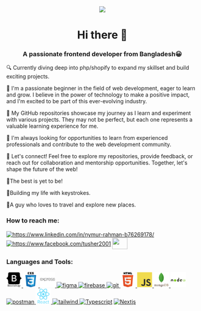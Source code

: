 <div align="center">
  <img src="https://user-images.githubusercontent.com/22107794/139580686-887df369-edb8-4bc8-b607-4fbf6d7e4866.gif">
</div>

<h1 align="center">Hi there 👋</h1>
<h3 align="center">A passionate frontend developer from Bangladesh😀</h3>
<div align='left'>
<p>🔍 Currently diving deep into php/shopify to expand my skillset and build exciting projects.</p>
<p>🌱 I'm a passionate beginner in the field of web development, eager to learn and grow. I believe in the power of technology to make a positive impact, and I'm excited to be part of this ever-evolving industry.</p>
<p>🚀 My GitHub repositories showcase my journey as I learn and experiment with various projects. They may not be perfect, but each one represents a valuable learning experience for me.</p>
<p>🎯 I'm always looking for opportunities to learn from experienced professionals and contribute to the web development community.</p>
<p>🌟 Let's connect! Feel free to explore my repositories, provide feedback, or reach out for collaboration and mentorship opportunities. Together, let's shape the future of the web!</p>
<p>💪The best is yet to be!</p>
<p>💎Building my life with keystrokes.</p>
<p>🙌A guy who loves to travel and explore new places.</p>
</div>
<!-- <div align="right">
  <img  alt="Coding" width="400" src="https://user-images.githubusercontent.com/74038190/219923809-b86dc415-a0c2-4a38-bc88-ad6cf06395a8.gif">
</div> -->


<h3 align="left">How to reach me:</h3>
<p align="left">
<a href="https://linkedin.com/in/https://www.linkedin.com/in/nymur-rahman-b76269178/" target="_blank"><img align="center" src="https://raw.githubusercontent.com/rahuldkjain/github-profile-readme-generator/master/src/images/icons/Social/linked-in-alt.svg" alt="https://www.linkedin.com/in/nymur-rahman-b76269178/" height="30" width="40" /></a>
<a href="https://fb.com/https://www.facebook.com/tusher2001" target="_blank"><img align="center" src="https://raw.githubusercontent.com/rahuldkjain/github-profile-readme-generator/master/src/images/icons/Social/facebook.svg" alt="https://www.facebook.com/tusher2001" height="30" width="40" /></a>
<a href="https://naymurs-portfolio.netlify.app/" target="_blank"><img align="center" src="https://th.bing.com/th/id/R.89781f9d1ea6d60175e44db9efbf2a9e?rik=yIUR2R9%2fnfMhfw&riu=http%3a%2f%2fcdn.onlinewebfonts.com%2fsvg%2fimg_182200.png&ehk=2Pz75MY3sXwx6RivP%2buKpX6yGmZTFa%2bXcjnvs%2bisWxk%3d&risl=&pid=ImgRaw&r=0" height="30" width="40" /></a>
</p>

<h3 align="left">Languages and Tools:</h3>
<p align="left"> <a href="https://getbootstrap.com" target="_blank" rel="noreferrer"> <img src="https://raw.githubusercontent.com/devicons/devicon/master/icons/bootstrap/bootstrap-plain-wordmark.svg" alt="bootstrap" width="40" height="40"/> </a> <a href="https://www.w3schools.com/css/" target="_blank" rel="noreferrer"> <img src="https://raw.githubusercontent.com/devicons/devicon/master/icons/css3/css3-original-wordmark.svg" alt="css3" width="40" height="40"/> </a> <a href="https://expressjs.com" target="_blank" rel="noreferrer"> <img src="https://raw.githubusercontent.com/devicons/devicon/master/icons/express/express-original-wordmark.svg" alt="express" width="40" height="40"/> </a> <a href="https://www.figma.com/" target="_blank" rel="noreferrer"> <img src="https://www.vectorlogo.zone/logos/figma/figma-icon.svg" alt="figma" width="40" height="40"/> </a> <a href="https://firebase.google.com/" target="_blank" rel="noreferrer"> <img src="https://www.vectorlogo.zone/logos/firebase/firebase-icon.svg" alt="firebase" width="40" height="40"/> </a> <a href="https://git-scm.com/" target="_blank" rel="noreferrer"> <img src="https://www.vectorlogo.zone/logos/git-scm/git-scm-icon.svg" alt="git" width="40" height="40"/> </a> <a href="https://www.w3.org/html/" target="_blank" rel="noreferrer"> <img src="https://raw.githubusercontent.com/devicons/devicon/master/icons/html5/html5-original-wordmark.svg" alt="html5" width="40" height="40"/> </a> <a href="https://developer.mozilla.org/en-US/docs/Web/JavaScript" target="_blank" rel="noreferrer"> <img src="https://raw.githubusercontent.com/devicons/devicon/master/icons/javascript/javascript-original.svg" alt="javascript" width="40" height="40"/> </a> <a href="https://www.mongodb.com/" target="_blank" rel="noreferrer"> <img src="https://raw.githubusercontent.com/devicons/devicon/master/icons/mongodb/mongodb-original-wordmark.svg" alt="mongodb" width="40" height="40"/> </a> <a href="https://nodejs.org" target="_blank" rel="noreferrer"> <img src="https://raw.githubusercontent.com/devicons/devicon/master/icons/nodejs/nodejs-original-wordmark.svg" alt="nodejs" width="40" height="40"/> </a> <a href="https://postman.com" target="_blank" rel="noreferrer"> <img src="https://www.vectorlogo.zone/logos/getpostman/getpostman-icon.svg" alt="postman" width="40" height="40"/> </a> <a href="https://reactjs.org/" target="_blank" rel="noreferrer"> <img src="https://raw.githubusercontent.com/devicons/devicon/master/icons/react/react-original-wordmark.svg" alt="react" width="40" height="40"/> </a> <a href="https://tailwindcss.com/" target="_blank" rel="noreferrer"> <img src="https://www.vectorlogo.zone/logos/tailwindcss/tailwindcss-icon.svg" alt="tailwind" width="40" height="40"/> </a> <a href="https://www.typescriptlang.org/" target="_blank" rel="noreferrer"> <img src="https://th.bing.com/th/id/OIP.maKe3jXsLd8flovNsX2_3QAAAA?pid=ImgDet&rs=1" alt="Typescript" width="40" height="40"/></a>
<a href="https://nextjs.org/" target="_blank" rel="noreferrer"> <img src="https://www.svgrepo.com/show/354113/nextjs-icon.svg" alt="Nextjs" width="40" height="40"/> </a></p>
